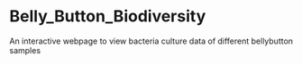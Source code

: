 # Belly_Button_Biodiversity
An interactive webpage to view bacteria culture data of different bellybutton samples
